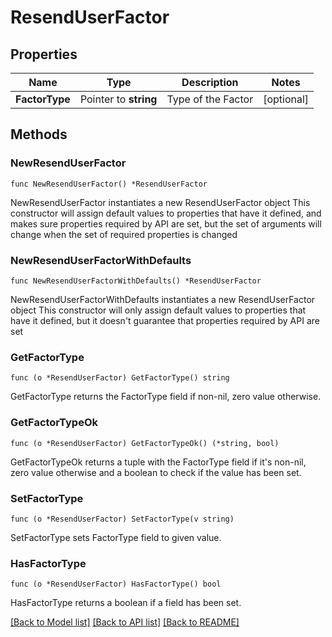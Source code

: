 # ResendUserFactor

## Properties

Name | Type | Description | Notes
------------ | ------------- | ------------- | -------------
**FactorType** | Pointer to **string** | Type of the Factor | [optional] 

## Methods

### NewResendUserFactor

`func NewResendUserFactor() *ResendUserFactor`

NewResendUserFactor instantiates a new ResendUserFactor object
This constructor will assign default values to properties that have it defined,
and makes sure properties required by API are set, but the set of arguments
will change when the set of required properties is changed

### NewResendUserFactorWithDefaults

`func NewResendUserFactorWithDefaults() *ResendUserFactor`

NewResendUserFactorWithDefaults instantiates a new ResendUserFactor object
This constructor will only assign default values to properties that have it defined,
but it doesn't guarantee that properties required by API are set

### GetFactorType

`func (o *ResendUserFactor) GetFactorType() string`

GetFactorType returns the FactorType field if non-nil, zero value otherwise.

### GetFactorTypeOk

`func (o *ResendUserFactor) GetFactorTypeOk() (*string, bool)`

GetFactorTypeOk returns a tuple with the FactorType field if it's non-nil, zero value otherwise
and a boolean to check if the value has been set.

### SetFactorType

`func (o *ResendUserFactor) SetFactorType(v string)`

SetFactorType sets FactorType field to given value.

### HasFactorType

`func (o *ResendUserFactor) HasFactorType() bool`

HasFactorType returns a boolean if a field has been set.


[[Back to Model list]](../README.md#documentation-for-models) [[Back to API list]](../README.md#documentation-for-api-endpoints) [[Back to README]](../README.md)


